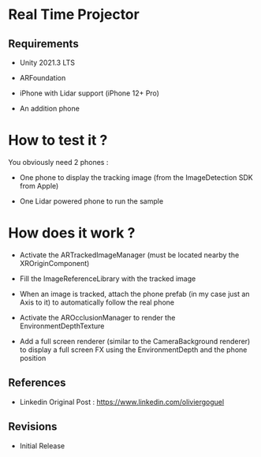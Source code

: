 
# Real Time Projector

  

## Requirements

* Unity 2021.3 LTS

* ARFoundation

* iPhone with Lidar support (iPhone 12+ Pro)

* An addition phone

  

# How to test it ?

You obviously need 2 phones :

* One phone to display the tracking image (from the ImageDetection SDK from Apple)

* One Lidar powered phone to run the sample

  

# How does it work ?

  

* Activate the ARTrackedImageManager (must be located nearby the XROriginComponent)

* Fill the ImageReferenceLibrary with the tracked image

* When an image is tracked, attach the phone prefab (in my case just an Axis to it) to automatically follow the real phone

* Activate the AROcclusionManager to render the EnvironmentDepthTexture

* Add a full screen renderer (similar to the CameraBackground renderer) to display a full screen FX using the EnvironmentDepth and the phone position

  

## References

* Linkedin Original Post : https://www.linkedin.com/oliviergoguel

  

## Revisions

* Initial Release